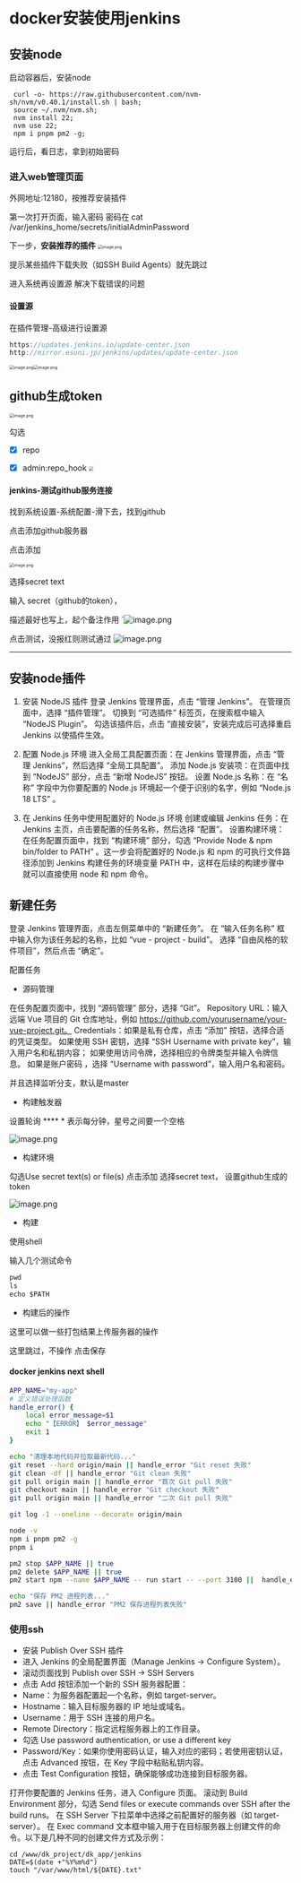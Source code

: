 # docker安装使用jenkins

## 安装node

启动容器后，安装node

```
 curl -o- https://raw.githubusercontent.com/nvm-sh/nvm/v0.40.1/install.sh | bash;
 source ~/.nvm/nvm.sh;
 nvm install 22;
 nvm use 22;
 npm i pnpm pm2 -g;
```

运行后，看日志，拿到初始密码

### 进入web管理页面

外网地址:12180，按推荐安装插件

第一次打开页面，输入密码
密码在 cat /var/jenkins_home/secrets/initialAdminPassword

下一步，**安装推荐的插件**
<img src="https://raw.githubusercontent.com/xxxsjan/pic-bed/main/202307281350376.png" alt="image.png" style="zoom:50%;" />

提示某些插件下载失败（如SSH Build Agents）就先跳过

进入系统再设置源 解决下载错误的问题

#### 设置源

在插件管理-高级进行设置源

```javascript
https://updates.jenkins.io/update-center.json
http://mirror.esuni.jp/jenkins/updates/update-center.json
```

<img src="https://raw.githubusercontent.com/xxxsjan/pic-bed/main/202307281350297.png" alt="image.png" style="zoom:50%;" /><img src="https://raw.githubusercontent.com/xxxsjan/pic-bed/main/202307281405332.png" alt="image.png" style="zoom: 50%;" />

## github生成token

<img src="https://raw.githubusercontent.com/xxxsjan/pic-bed/main/202307281402283.png" alt="image.png" style="zoom:50%;" />

勾选

- [x] repo

- [x] admin:repo_hook
  <img src="https://raw.githubusercontent.com/xxxsjan/pic-bed/main/202307281350365.webp" style="zoom:50%;" />

#### jenkins-测试github服务连接

找到系统设置-系统配置-滑下去，找到github

点击添加github服务器

点击添加

<img src="https://raw.githubusercontent.com/xxxsjan/pic-bed/main/202307281402891.png" alt="image.png" style="zoom:50%;" />

选择secret text

输入 secret（github的token），

描述最好也写上，起个备注作用
`![image.png](https://raw.githubusercontent.com/xxxsjan/pic-bed/main/202307281402773.png)

点击测试，没报红则测试通过
![image.png](https://raw.githubusercontent.com/xxxsjan/pic-bed/main/202307281402337.png)

---

## 安装node插件

1. 安装 NodeJS 插件
   登录 Jenkins 管理界面，点击 “管理 Jenkins”。
   在管理页面中，选择 “插件管理”。
   切换到 “可选插件” 标签页，在搜索框中输入 “NodeJS Plugin”。
   勾选该插件后，点击 “直接安装”，安装完成后可选择重启 Jenkins 以使插件生效。

2. 配置 Node.js 环境
   进入全局工具配置页面：在 Jenkins 管理界面，点击 “管理 Jenkins”，然后选择 “全局工具配置”。
   添加 Node.js 安装项：在页面中找到 “NodeJS” 部分，点击 “新增 NodeJS” 按钮。
   设置 Node.js 名称：在 “名称” 字段中为你要配置的 Node.js 环境起一个便于识别的名字，例如 “Node.js 18 LTS” 。

3. 在 Jenkins 任务中使用配置好的 Node.js 环境
   创建或编辑 Jenkins 任务：在 Jenkins 主页，点击要配置的任务名称，然后选择 “配置”。
   设置构建环境：在任务配置页面中，找到 “构建环境” 部分，勾选 “Provide Node & npm bin/folder to PATH” 。这一步会将配置好的 Node.js 和 npm 的可执行文件路径添加到 Jenkins 构建任务的环境变量 PATH 中，这样在后续的构建步骤中就可以直接使用 node 和 npm 命令。

## 新建任务

登录 Jenkins 管理界面，点击左侧菜单中的 “新建任务”。
在 “输入任务名称” 框中输入你为该任务起的名称，比如 “vue - project - build”。
选择 “自由风格的软件项目”，然后点击 “确定”。

配置任务

- 源码管理

在任务配置页面中，找到 “源码管理” 部分，选择 “Git”。
Repository URL：输入远端 Vue 项目的 Git 仓库地址，例如 <https://github.com/yourusername/your-vue-project.git。>
Credentials：如果是私有仓库，点击 “添加” 按钮，选择合适的凭证类型。
如果使用 SSH 密钥，选择 “SSH Username with private key”，输入用户名和私钥内容；
如果使用访问令牌，选择相应的令牌类型并输入令牌信息。
如果是账户密码 ，选择 “Username with password”，输入用户名和密码。

并且选择监听分支，默认是master

- 构建触发器

设置轮询      **** *   表示每分钟，星号之间要一个空格

![image.png](https://raw.githubusercontent.com/xxxsjan/pic-bed/main/202307281403841.png)

- 构建环境

勾选Use secret text(s) or file(s)
点击添加
选择secret text，
设置github生成的token

![image.png](https://raw.githubusercontent.com/xxxsjan/pic-bed/main/202307281403334.png)

- 构建

使用shell

输入几个测试命令

```javascript
pwd
ls
echo $PATH
```

- 构建后的操作

这里可以做一些打包结果上传服务器的操作

这里跳过，不操作 点击保存

#### docker jenkins next shell

```bash
APP_NAME="my-app"
# 定义错误处理函数
handle_error() {
    local error_message=$1
    echo "【ERROR】 $error_message"
    exit 1
}

echo "清理本地代码并拉取最新代码..."
git reset --hard origin/main || handle_error "Git reset 失败"
git clean -df || handle_error "Git clean 失败"
git pull origin main || handle_error "首次 Git pull 失败"
git checkout main || handle_error "Git checkout 失败"
git pull origin main || handle_error "二次 Git pull 失败"

git log -1 --oneline --decorate origin/main

node -v
npm i pnpm pm2 -g
pnpm i

pm2 stop $APP_NAME || true
pm2 delete $APP_NAME || true
pm2 start npm --name $APP_NAME -- run start -- --port 3100 ||  handle_error "pm2 start failed"

echo "保存 PM2 进程列表..."
pm2 save || handle_error "PM2 保存进程列表失败"
```

### 使用ssh

- 安装 Publish Over SSH 插件
- 进入 Jenkins 的全局配置界面（Manage Jenkins -> Configure System）。
- 滚动页面找到 Publish over SSH -> SSH Servers
- 点击 Add 按钮添加一个新的 SSH 服务器配置：
- Name：为服务器配置起一个名称，例如 target-server。
- Hostname：输入目标服务器的 IP 地址或域名。
- Username：用于 SSH 连接的用户名。
- Remote Directory：指定远程服务器上的工作目录。
- 勾选 Use password authentication, or use a different key
- Password/Key：如果你使用密码认证，输入对应的密码；若使用密钥认证，点击 Advanced 按钮，在 Key 字段中粘贴私钥内容。
- 点击 Test Configuration 按钮，确保能够成功连接到目标服务器。

打开你要配置的 Jenkins 任务，进入 Configure 页面。
滚动到 Build Environment 部分，勾选 Send files or execute commands over SSH after the build runs。
在 SSH Server 下拉菜单中选择之前配置好的服务器（如 target-server）。
在 Exec command 文本框中输入用于在目标服务器上创建文件的命令。以下是几种不同的创建文件方式及示例：

```
cd /www/dk_project/dk_app/jenkins
DATE=$(date +"%Y%m%d")
touch "/var/www/html/${DATE}.txt"
```
